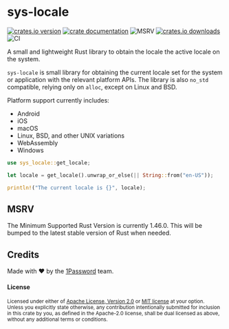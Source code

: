 # sys-locale

[![crates.io version](https://img.shields.io/crates/v/sys-locale.svg)](https://crates.io/crates/sys-locale)
[![crate documentation](https://docs.rs/sys-locale/badge.svg)](https://docs.rs/sys-locale)
![MSRV](https://img.shields.io/badge/rustc-1.46+-blue.svg)
[![crates.io downloads](https://img.shields.io/crates/d/sys-locale.svg)](https://crates.io/crates/sys-locale)
![CI](https://github.com/1Password/sys-locale/workflows/CI/badge.svg)

A small and lightweight Rust library to obtain the locale the active locale on the system.

`sys-locale` is small library for obtaining the current locale set for the system or application with the relevant platform APIs. The library is also `no_std` compatible, relying only on `alloc`, except on Linux and BSD.

Platform support currently includes:
- Android
- iOS
- macOS
- Linux, BSD, and other UNIX variations
- WebAssembly
- Windows

```rust
use sys_locale::get_locale;

let locale = get_locale().unwrap_or_else(|| String::from("en-US"));

println!("The current locale is {}", locale);
```

## MSRV

The Minimum Supported Rust Version is currently 1.46.0. This will be bumped to the latest stable version of Rust when needed.

## Credits

Made with ❤️ by the [1Password](https://1password.com/) team.

#### License

<sup>
Licensed under either of <a href="LICENSE-APACHE">Apache License, Version
2.0</a> or <a href="LICENSE-MIT">MIT license</a> at your option.
</sup>

<br>

<sub>
Unless you explicitly state otherwise, any contribution intentionally submitted
for inclusion in this crate by you, as defined in the Apache-2.0 license, shall
be dual licensed as above, without any additional terms or conditions.
</sub>